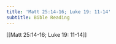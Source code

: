 ```yaml
---
title: 'Matt 25:14-16; Luke 19: 11-14'
subtitle: Bible Reading
---
```


[[Matt 25:14-16; Luke 19: 11-14]]